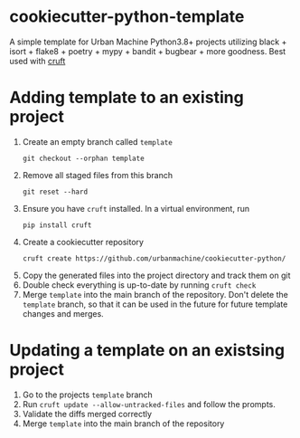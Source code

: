 # cookiecutter-python-template

A simple template for Urban Machine Python3.8+ projects utilizing black + isort + flake8 + poetry + mypy + bandit + bugbear + more goodness. Best used with [cruft](https://timothycrosley.github.io/cruft/)

# Adding template to an existing project

1) Create an empty branch called `template`
   ```shell
   git checkout --orphan template 
   ```
2) Remove all staged files from this branch
   ```shell
   git reset --hard 
   ```
3) Ensure you have `cruft` installed. In a virtual environment, run
   ```shell
   pip install cruft
   ```
5) Create a cookiecutter repository
   ```shell
   cruft create https://github.com/urbanmachine/cookiecutter-python/
   ```
6) Copy the generated files into the project directory and track them on git
7) Double check everything is up-to-date by running `cruft check`
8) Merge `template` into the main branch of the repository. Don't delete the `template` branch, so that it can be used in the future for future template changes and merges.

# Updating a template on an existsing project
1) Go to the projects `template` branch 
2) Run `cruft update --allow-untracked-files` and follow the prompts.
3) Validate the diffs merged correctly
4) Merge `template` into the main branch of the repository